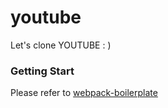 # youtube
Let's clone YOUTUBE : )

### Getting Start
Please refer to [webpack-boilerplate](https://github.com/taniarascia/webpack-boilerplate)